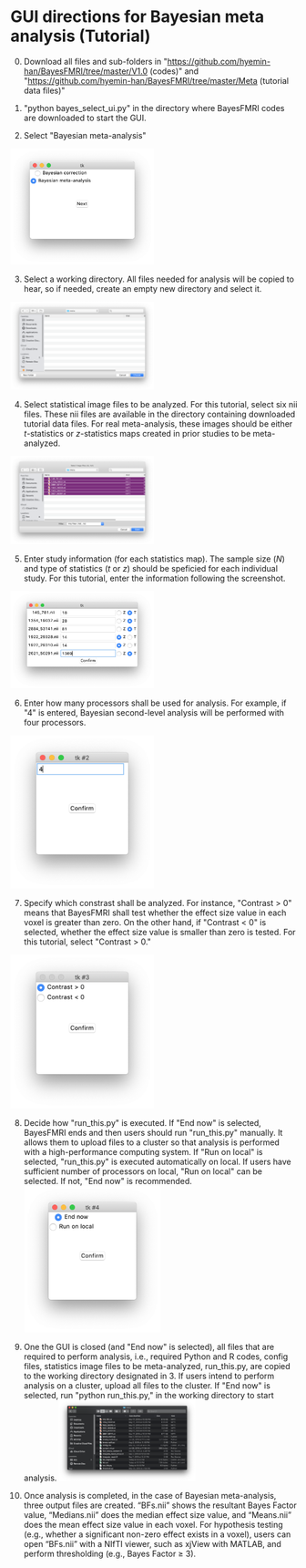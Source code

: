 # GUI directions for Bayesian meta analysis (Tutorial) 

 0. Download all files and sub-folders in "https://github.com/hyemin-han/BayesFMRI/tree/master/V1.0 (codes)" and "https://github.com/hyemin-han/BayesFMRI/tree/master/Meta (tutorial data files)"
 
 1. "python bayes_select_ui.py" in the directory where BayesFMRI codes are downloaded to start the GUI.
 
 2. Select "Bayesian meta-analysis"
 <img src="https://github.com/hyemin-han/BayesFMRI/blob/master/Images/meta_shots/1_task_selection_meta.png" width=50% height=50%>
 
 3. Select a working directory. All files needed for analysis will be copied to hear, so if needed, create an empty new directory and select it.
  <img src="https://github.com/hyemin-han/BayesFMRI/blob/master/Images/meta_shots/2_working_dir_meta.png" width=50% height=50%>
  
 4. Select statistical image files to be analyzed. For this tutorial, select six nii files. These nii files are available in the directory containing downloaded tutorial data files. For real meta-analysis, these images should be either <i>t</i>-statistics or <i>z</i>-statistics maps created in prior studies to be meta-analyzed.
  <img src="https://github.com/hyemin-han/BayesFMRI/blob/master/Images/meta_shots/3_img_files_meta.png" width=50% height=50%>
  
 5. Enter study information (for each statistics map). The sample size (<i>N</i>) and type of statistics (<i>t</i> or <i>z</i>) should be speficied for each individual study. For this tutorial, enter the information following the screenshot.
  <img src="https://github.com/hyemin-han/BayesFMRI/blob/master/Images/meta_shots/4_info_meta.png" width=50% height=50%>
  
 6. Enter how many processors shall be used for analysis. For example, if "4" is entered, Bayesian second-level analysis will be performed with four processors.
   <img src="https://github.com/hyemin-han/BayesFMRI/blob/master/Images/meta_shots/5_cpus_meta.png" width=50% height=50%>
 
 7. Specify which constrast shall be analyzed. For instance, "Contrast > 0" means that BayesFMRI shall test whether the effect size value in each voxel is greater than zero. On the other hand, if "Contrast < 0" is selected, whether the effect size value is smaller than zero is tested. For this tutorial, select "Contrast > 0."
  <img src="https://github.com/hyemin-han/BayesFMRI/blob/master/Images/meta_shots/6_contrast_meta.png" width=50% height=50%>
 
 8. Decide how "run_this.py" is executed. If "End now" is selected, BayesFMRI ends and then users should run "run_this.py" manually. It allows them to upload files to a cluster so that analysis is performed with a high-performance computing system. If "Run on local" is selected, "run_this.py" is executed automatically on local. If users have sufficient number of processors on local, "Run on local" can be selected. If not, "End now" is recommended.
    <img src="https://github.com/hyemin-han/BayesFMRI/blob/master/Images/meta_shots/7_how_to_run_meta.png" width=50% height=50%>
 
 9. One the GUI is closed (and "End now" is selected), all files that are required to perform analysis, i.e., required Python and R codes, config files, statistics image files to be meta-analyzed, run_this.py, are copied to the working directory designated in 3. If users intend to perform analysis on a cluster, upload all files to the cluster. If "End now" is selected, run "python run_this.py," in the working directory to start analysis.
    <img src="https://github.com/hyemin-han/BayesFMRI/blob/master/Images/meta_shots/8_folder_meta.png" width=50% height=50%>
 
 10. Once analysis is completed, in the case of Bayesian meta-analysis, three output files are created. “BFs.nii” shows the resultant Bayes Factor value, “Medians.nii” does the median effect size value, and “Means.nii” does the mean effect size value in each voxel. For hypothesis testing (e.g., whether a significant non-zero effect exists in a voxel), users can open “BFs.nii” with a NIfTI viewer, such as xjView with MATLAB, and perform thresholding (e.g., Bayes Factor ≥ 3).
